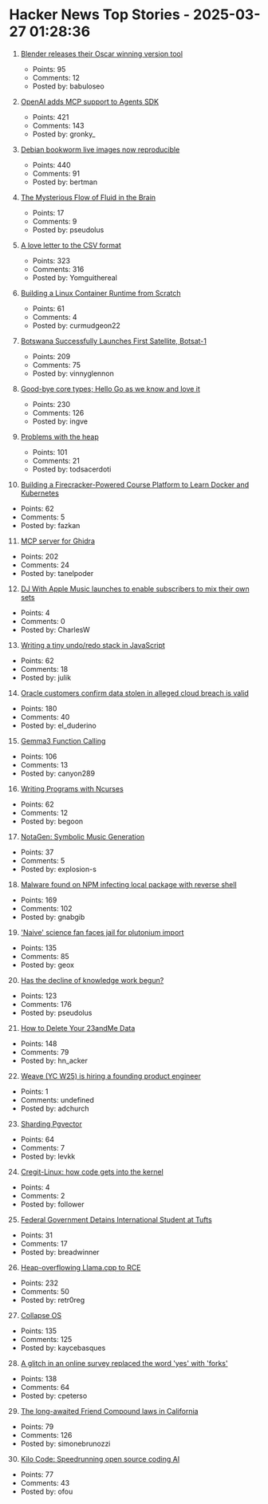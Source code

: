 # Hacker News Top Stories - 2025-03-27 01:28:36

1. [Blender releases their Oscar winning version tool](https://www.blender.org/download/releases/4-4/)
   - Points: 95
   - Comments: 12
   - Posted by: babuloseo

2. [OpenAI adds MCP support to Agents SDK](https://openai.github.io/openai-agents-python/mcp/)
   - Points: 421
   - Comments: 143
   - Posted by: gronky_

3. [Debian bookworm live images now reproducible](https://lwn.net/Articles/1015402/)
   - Points: 440
   - Comments: 91
   - Posted by: bertman

4. [The Mysterious Flow of Fluid in the Brain](https://www.quantamagazine.org/the-mysterious-flow-of-fluid-in-the-brain-20250326/)
   - Points: 17
   - Comments: 9
   - Posted by: pseudolus

5. [A love letter to the CSV format](https://github.com/medialab/xan/blob/master/docs/LOVE_LETTER.md)
   - Points: 323
   - Comments: 316
   - Posted by: Yomguithereal

6. [Building a Linux Container Runtime from Scratch](https://edera.dev/stories/styrolite)
   - Points: 61
   - Comments: 4
   - Posted by: curmudgeon22

7. [Botswana Successfully Launches First Satellite, Botsat-1](https://spaceinafrica.com/2025/03/15/botswana-successfully-launches-first-satellite-botsat-1/)
   - Points: 209
   - Comments: 75
   - Posted by: vinnyglennon

8. [Good-bye core types; Hello Go as we know and love it](https://go.dev/blog/coretypes)
   - Points: 230
   - Comments: 126
   - Posted by: ingve

9. [Problems with the heap](https://rachelbythebay.com/w/2025/03/26/atop/)
   - Points: 101
   - Comments: 21
   - Posted by: todsacerdoti

10. [Building a Firecracker-Powered Course Platform to Learn Docker and Kubernetes](https://iximiuz.com/en/posts/iximiuz-labs-story/)
   - Points: 62
   - Comments: 5
   - Posted by: fazkan

11. [MCP server for Ghidra](https://github.com/LaurieWired/GhidraMCP)
   - Points: 202
   - Comments: 24
   - Posted by: tanelpoder

12. [DJ With Apple Music launches to enable subscribers to mix their own sets](https://www.musicweek.com/digital/read/dj-with-apple-music-launches-to-enable-subscribers-to-mix-their-own-sets/091655)
   - Points: 4
   - Comments: 0
   - Posted by: CharlesW

13. [Writing a tiny undo/redo stack in JavaScript](https://blog.julik.nl/2025/03/a-tiny-undo-stack)
   - Points: 62
   - Comments: 18
   - Posted by: julik

14. [Oracle customers confirm data stolen in alleged cloud breach is valid](https://www.bleepingcomputer.com/news/security/oracle-customers-confirm-data-stolen-in-alleged-cloud-breach-is-valid/)
   - Points: 180
   - Comments: 40
   - Posted by: el_duderino

15. [Gemma3 Function Calling](https://ai.google.dev/gemma/docs/capabilities/function-calling)
   - Points: 106
   - Comments: 13
   - Posted by: canyon289

16. [Writing Programs with Ncurses](https://invisible-island.net/ncurses/ncurses-intro.html)
   - Points: 62
   - Comments: 12
   - Posted by: begoon

17. [NotaGen: Symbolic Music Generation](https://electricalexis.github.io/notagen-demo/)
   - Points: 37
   - Comments: 5
   - Posted by: explosion-s

18. [Malware found on NPM infecting local package with reverse shell](https://www.reversinglabs.com/blog/malicious-npm-patch-delivers-reverse-shell)
   - Points: 169
   - Comments: 102
   - Posted by: gnabgib

19. ['Naive' science fan faces jail for plutonium import](https://au.news.yahoo.com/naive-science-fan-faces-jail-053025281.html)
   - Points: 135
   - Comments: 85
   - Posted by: geox

20. [Has the decline of knowledge work begun?](https://www.nytimes.com/2025/03/25/business/economy/white-collar-layoffs.html)
   - Points: 123
   - Comments: 176
   - Posted by: pseudolus

21. [How to Delete Your 23andMe Data](https://www.eff.org/deeplinks/2025/03/how-delete-your-23andme-data)
   - Points: 148
   - Comments: 79
   - Posted by: hn_acker

22. [Weave (YC W25) is hiring a founding product engineer](https://www.ycombinator.com/companies/weave-3/jobs/E0LFOgu-founding-product-engineer)
   - Points: 1
   - Comments: undefined
   - Posted by: adchurch

23. [Sharding Pgvector](https://pgdog.dev/blog/sharding-pgvector)
   - Points: 64
   - Comments: 7
   - Posted by: levkk

24. [Cregit-Linux: how code gets into the kernel](https://cregit.linuxsources.org)
   - Points: 4
   - Comments: 2
   - Posted by: follower

25. [Federal Government Detains International Student at Tufts](https://www.nytimes.com/2025/03/26/us/ice-tufts-student-detained-rumeysa-ozturk.html)
   - Points: 31
   - Comments: 17
   - Posted by: breadwinner

26. [Heap-overflowing Llama.cpp to RCE](https://retr0.blog/blog/llama-rpc-rce)
   - Points: 232
   - Comments: 50
   - Posted by: retr0reg

27. [Collapse OS](http://collapseos.org/)
   - Points: 135
   - Comments: 125
   - Posted by: kaycebasques

28. [A glitch in an online survey replaced the word 'yes' with 'forks'](https://www.pewresearch.org/decoded/2025/03/21/how-a-glitch-in-an-online-survey-replaced-the-word-yes-with-forks/)
   - Points: 138
   - Comments: 64
   - Posted by: cpeterso

29. [The long-awaited Friend Compound laws in California](https://supernuclear.substack.com/p/the-long-awaited-friend-compound)
   - Points: 79
   - Comments: 126
   - Posted by: simonebrunozzi

30. [Kilo Code: Speedrunning open source coding AI](https://blog.kilocode.ai/p/kilo-code-speedrunning-open-source-coding-ai)
   - Points: 77
   - Comments: 43
   - Posted by: ofou

